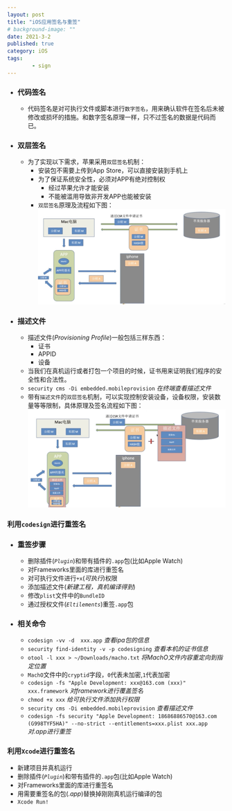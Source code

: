 ```yaml
---
layout: post
title: "iOS应用签名与重签"
# background-image: ""
date: 2021-3-2
published: true
category: iOS
tags:
        - sign
---
```



- ### 代码签名
  - 代码签名是对可执行文件或脚本进行`数字签名`，用来确认软件在签名后未被修改或损坏的措施。和数字签名原理一样，只不过签名的数据是代码而已。
- ### 双层签名
  - 为了实现以下需求，苹果采用`双层签名`机制：
    - 安装包不需要上传到App Store，可以直接安装到手机上
    - 为了保证系统安全性，必须对APP有绝对控制权
      - 经过苹果允许才能安装
      - 不能被滥用导致非开发APP也能被安装
    - `双层签名`原理及流程如下图：
![2021030201.jpg](https://raw.githubusercontent.com/wandyf/wandyf.github.io/master/assets/img/2021030201.jpg "2021030201.jpg")
- ### 描述文件
  - 描述文件(*Provisioning Profile*)一般包括三样东西：
    - 证书
    - APPID
    - 设备
  - 当我们在真机运行或者打包一个项目的时候，证书用来证明我们程序的安全性和合法性。
  - `security cms -Di embedded.mobileprovision` *在终端查看描述文件*
  - 带有`描述文件`的`双层签名`机制，可以实现控制安装设备，设备权限，安装数量等等限制，具体原理及签名流程如下图：
![2021030202.jpg](https://raw.githubusercontent.com/wandyf/wandyf.github.io/master/assets/img/2021030202.jpg "2021030202.jpg")
  

### 利用`codesign`进行重签名

- ### 重签步骤
  - 删除插件(*`Plugin`*)和带有插件的`.app`包(比如Apple Watch)
  - 对Frameworks里面的库进行重签名
  - 对可执行文件进行`+x`(*可执行*)权限
  - 添加描述文件(*新建工程，真机编译得到*)
  - 修改`plist`文件中的`BundleID`
  - 通过授权文件(*`Eltilements`*)重签`.app`包
- ### 相关命令
  - `codesign -vv -d  xxx.app` *查看ipa包的信息*
  - `security find-identity -v -p codesigning` *查看本机的证书信息*
  - `otool -l xxx > ~/Downloads/macho.txt` *将MachO文件内容重定向到指定位置*
  - `MachO`文件中的`cryptid`字段，`0`代表未加密,`1`代表加密
  - `codesign -fs "Apple Development: xxx@163.com (xxx)" xxx.framework` *对framework进行覆盖签名*
  - `chmod +x xxx` *给可执行文件添加执行权限*
  - `security cms -Di embedded.mobileprovision` *查看描述文件*
  - `codesign -fs security "Apple Development: 18686886570@163.com (G998TYF5HA)" --no-strict --entitlements=xxx.plist xxx.app` *对.app进行重签*


### 利用`Xcode`进行重签名
  - 新建项目并真机运行
  - 删除插件(*`Plugin`*)和带有插件的`.app`包(比如Apple Watch)
  - 对Frameworks里面的库进行重签名
  - 用需要重签名的包(*.app*)替换掉刚刚真机运行编译的包
  - `Xcode Run!`